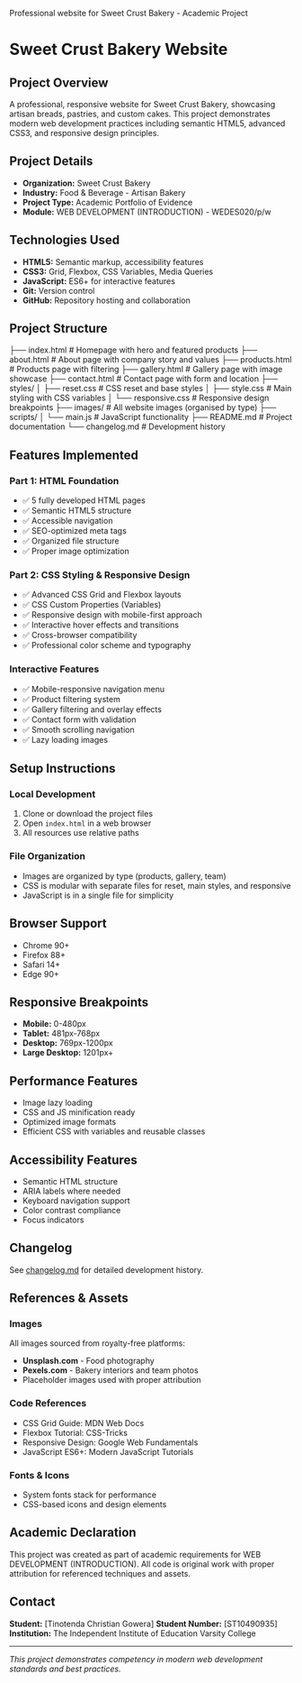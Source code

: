  Professional website for Sweet Crust Bakery - Academic Project

# Sweet Crust Bakery Website

## Project Overview
A professional, responsive website for Sweet Crust Bakery, showcasing artisan breads, pastries, and custom cakes. This project demonstrates modern web development practices including semantic HTML5, advanced CSS3, and responsive design principles.

## Project Details
- **Organization:** Sweet Crust Bakery
- **Industry:** Food & Beverage - Artisan Bakery
- **Project Type:** Academic Portfolio of Evidence
- **Module:** WEB DEVELOPMENT (INTRODUCTION) - WEDES020/p/w

## Technologies Used
- **HTML5:** Semantic markup, accessibility features
- **CSS3:** Grid, Flexbox, CSS Variables, Media Queries
- **JavaScript:** ES6+ for interactive features
- **Git:** Version control
- **GitHub:** Repository hosting and collaboration

## Project Structure 

├── index.html # Homepage with hero and featured products
├── about.html # About page with company story and values
├── products.html # Products page with filtering
├── gallery.html # Gallery page with image showcase
├── contact.html # Contact page with form and location
├── styles/
│ ├── reset.css # CSS reset and base styles
│ ├── style.css # Main styling with CSS variables
│ └── responsive.css # Responsive design breakpoints
├── images/ # All website images (organised by type)
├── scripts/
│ └── main.js # JavaScript functionality
├── README.md # Project documentation
└── changelog.md # Development history


## Features Implemented

### Part 1: HTML Foundation
- ✅ 5 fully developed HTML pages
- ✅ Semantic HTML5 structure
- ✅ Accessible navigation
- ✅ SEO-optimized meta tags
- ✅ Organized file structure
- ✅ Proper image optimization

### Part 2: CSS Styling & Responsive Design
- ✅ Advanced CSS Grid and Flexbox layouts
- ✅ CSS Custom Properties (Variables)
- ✅ Responsive design with mobile-first approach
- ✅ Interactive hover effects and transitions
- ✅ Cross-browser compatibility
- ✅ Professional color scheme and typography

### Interactive Features
- ✅ Mobile-responsive navigation menu
- ✅ Product filtering system
- ✅ Gallery filtering and overlay effects
- ✅ Contact form with validation
- ✅ Smooth scrolling navigation
- ✅ Lazy loading images

## Setup Instructions

### Local Development
1. Clone or download the project files
2. Open `index.html` in a web browser
3. All resources use relative paths

### File Organization
- Images are organized by type (products, gallery, team)
- CSS is modular with separate files for reset, main styles, and responsive
- JavaScript is in a single file for simplicity

## Browser Support
- Chrome 90+
- Firefox 88+
- Safari 14+
- Edge 90+

## Responsive Breakpoints
- **Mobile:** 0-480px
- **Tablet:** 481px-768px  
- **Desktop:** 769px-1200px
- **Large Desktop:** 1201px+

## Performance Features
- Image lazy loading
- CSS and JS minification ready
- Optimized image formats
- Efficient CSS with variables and reusable classes

## Accessibility Features
- Semantic HTML structure
- ARIA labels where needed
- Keyboard navigation support
- Color contrast compliance
- Focus indicators

## Changelog
See [changelog.md](changelog.md) for detailed development history.

## References & Assets

### Images
All images sourced from royalty-free platforms:
- **Unsplash.com** - Food photography
- **Pexels.com** - Bakery interiors and team photos
- Placeholder images used with proper attribution

### Code References
- CSS Grid Guide: MDN Web Docs
- Flexbox Tutorial: CSS-Tricks
- Responsive Design: Google Web Fundamentals
- JavaScript ES6+: Modern JavaScript Tutorials

### Fonts & Icons
- System fonts stack for performance
- CSS-based icons and design elements

## Academic Declaration
This project was created as part of academic requirements for WEB DEVELOPMENT (INTRODUCTION). All code is original work with proper attribution for referenced techniques and assets.

## Contact
**Student:** [Tinotenda Christian Gowera]
**Student Number:** [ST10490935]
**Institution:** The Independent Institute of Education Varsity College

---
*This project demonstrates competency in modern web development standards and best practices.*
